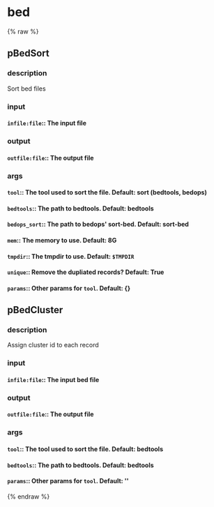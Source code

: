# bed
<!-- toc -->
{% raw %}

## pBedSort

### description
Sort bed files

### input
#### `infile:file`:: The input file  

### output
#### `outfile:file`:: The output file  

### args
#### `tool`::         The tool used to sort the file. Default: sort (bedtools, bedops)  
#### `bedtools`::     The path to bedtools. Default: bedtools  
#### `bedops_sort`::  The path to bedops' sort-bed. Default: sort-bed  
#### `mem`::          The memory to use. Default: 8G  
#### `tmpdir`::       The tmpdir to use. Default: `$TMPDIR`  
#### `unique`::       Remove the dupliated records? Default: True  
#### `params`::       Other params for `tool`. Default: {}  

## pBedCluster

### description
Assign cluster id to each record

### input
#### `infile:file`:: The input bed file  

### output
#### `outfile:file`:: The output file  

### args
#### `tool`::         The tool used to sort the file. Default: bedtools  
#### `bedtools`::     The path to bedtools. Default: bedtools  
#### `params`::       Other params for `tool`. Default: ''  
{% endraw %}
